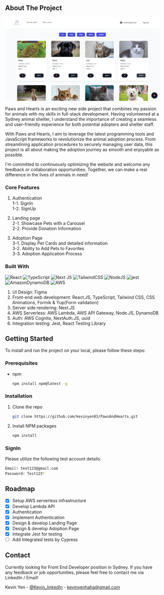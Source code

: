 ## About The Project

![Alt text](https://github.com/kevinyen83/PawsAndHearts/blob/main/screenshots/adoption.png)

Paws and Hearts is an exciting new side project that combines my passion for animals with my skills in full-stack development. Having volunteered at a Sydney animal shelter, I understand the importance of creating a seamless and user-friendly experience for both potential adopters and shelter staff.

With Paws and Hearts, I aim to leverage the latest programming tools and JavaScript frameworks to revolutionize the animal adoption process. From streamlining application procedures to securely managing user data, this project is all about making the adoption journey as smooth and enjoyable as possible.

I'm committed to continuously optimizing the website and welcome any feedback or collaboration opportunities. Together, we can make a real difference in the lives of animals in need!

### Core Features

1.  Authentication  
    1-1. SignIn  
    1-2. SignUp

2.  Landing page  
    2-1. Showcase Pets with a Carousel  
    2-2. Provide Donation Information

3.  Adoption Page  
    3-1. Display Pet Cards and detailed information  
    3-2. Ability to Add Pets to Favorites  
    3-3. Adoption Application Process

### Built With

![React](https://img.shields.io/badge/react-%2320232a.svg?style=for-the-badge&logo=react&logoColor=%2361DAFB)
![TypeScript](https://img.shields.io/badge/typescript-%23007ACC.svg?style=for-the-badge&logo=typescript&logoColor=white)
![Next JS](https://img.shields.io/badge/Next-black?style=for-the-badge&logo=next.js&logoColor=white)
![TailwindCSS](https://img.shields.io/badge/tailwindcss-%2338B2AC.svg?style=for-the-badge&logo=tailwind-css&logoColor=white)
![NodeJS](https://img.shields.io/badge/node.js-6DA55F?style=for-the-badge&logo=node.js&logoColor=white)
![jest](https://jestjs.io/img/jest-badge.svg)
![AmazonDynamoDB](https://img.shields.io/badge/Amazon%20DynamoDB-4053D6?style=for-the-badge&logo=Amazon%20DynamoDB&logoColor=white)
![AWS](https://img.shields.io/badge/AWS-%23FF9900.svg?style=for-the-badge&logo=amazon-aws&logoColor=white)

1.  UI Design: Figma
2.  Front-end web development: React.JS, TypeScript, Tailwind CSS, CSS Animations, Formik & Yup(Form validation)
3.  Server side rendering: Next.JS
4.  AWS Serverless: AWS Lambda, AWS API Gateway, Node.JS, DynamoDB
5.  Auth: AWS Cognito, NextAuth.JS, uuid
6.  Integration testing: Jest, React Testing Library

## Getting Started

To install and run the project on your local, please follow these steps:

### Prerequisites

- npm
  ```sh
  npm install npm@latest -g
  ```

### Installation

1.  Clone the repo
    ```sh
    git clone https://github.com/kevinyen83/PawsAndHearts.git
    ```
2.  Install NPM packages
    ```sh
    npm install
    ```

### SignIn

Please utilize the following test account details:

```sh
Email: test123@gmail.com
Password: Test123*
```

## Roadmap

- [x] Setup AWS serverless infrastructure
- [x] Develop Lambda API
- [x] Authentication
- [x] Implement Authentication
- [x] Design & develop Landing Page
- [x] Design & develop Adoption Page
- [x] Integrate Jest for testing
- [ ] Add Integrated tests by Cypress

## Contact

Currently looking for Front End Developer position in Sydney.
If you have any feedback or job opportunities, please feel free to contact me via LinkedIn / Email!

Kevin Yen - [@Kevin_linkedIn](https://www.linkedin.com/in/kerwinyen83/) - kevinyenhaha@gmail.com

